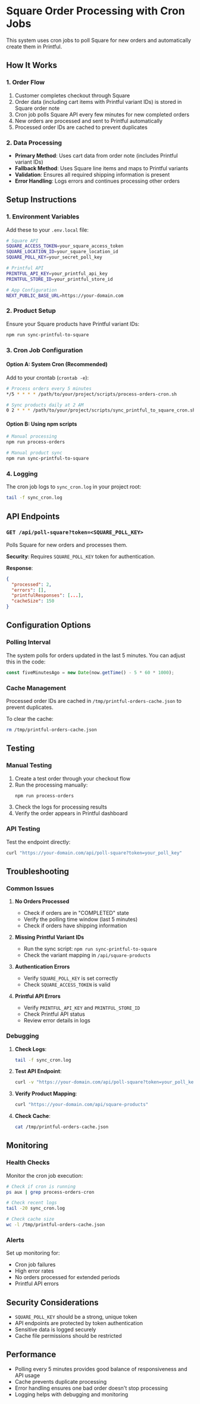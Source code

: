 # Square Order Processing with Cron Jobs

This system uses cron jobs to poll Square for new orders and automatically create them in Printful.

## How It Works

### 1. Order Flow
1. Customer completes checkout through Square
2. Order data (including cart items with Printful variant IDs) is stored in Square order note
3. Cron job polls Square API every few minutes for new completed orders
4. New orders are processed and sent to Printful automatically
5. Processed order IDs are cached to prevent duplicates

### 2. Data Processing
- **Primary Method**: Uses cart data from order note (includes Printful variant IDs)
- **Fallback Method**: Uses Square line items and maps to Printful variants
- **Validation**: Ensures all required shipping information is present
- **Error Handling**: Logs errors and continues processing other orders

## Setup Instructions

### 1. Environment Variables

Add these to your `.env.local` file:

```bash
# Square API
SQUARE_ACCESS_TOKEN=your_square_access_token
SQUARE_LOCATION_ID=your_square_location_id
SQUARE_POLL_KEY=your_secret_poll_key

# Printful API
PRINTFUL_API_KEY=your_printful_api_key
PRINTFUL_STORE_ID=your_printful_store_id

# App Configuration
NEXT_PUBLIC_BASE_URL=https://your-domain.com
```

### 2. Product Setup

Ensure your Square products have Printful variant IDs:

```bash
npm run sync-printful-to-square
```

### 3. Cron Job Configuration

#### Option A: System Cron (Recommended)

Add to your crontab (`crontab -e`):

```bash
# Process orders every 5 minutes
*/5 * * * * /path/to/your/project/scripts/process-orders-cron.sh

# Sync products daily at 2 AM
0 2 * * * /path/to/your/project/scripts/sync_printful_to_square_cron.sh
```

#### Option B: Using npm scripts

```bash
# Manual processing
npm run process-orders

# Manual product sync
npm run sync-printful-to-square
```

### 4. Logging

The cron job logs to `sync_cron.log` in your project root:

```bash
tail -f sync_cron.log
```

## API Endpoints

### `GET /api/poll-square?token=<SQUARE_POLL_KEY>`

Polls Square for new orders and processes them.

**Security**: Requires `SQUARE_POLL_KEY` token for authentication.

**Response**:
```json
{
  "processed": 2,
  "errors": [],
  "printfulResponses": [...],
  "cacheSize": 150
}
```

## Configuration Options

### Polling Interval

The system polls for orders updated in the last 5 minutes. You can adjust this in the code:

```typescript
const fiveMinutesAgo = new Date(now.getTime() - 5 * 60 * 1000);
```

### Cache Management

Processed order IDs are cached in `/tmp/printful-orders-cache.json` to prevent duplicates.

To clear the cache:
```bash
rm /tmp/printful-orders-cache.json
```

## Testing

### Manual Testing

1. Create a test order through your checkout flow
2. Run the processing manually:
   ```bash
   npm run process-orders
   ```
3. Check the logs for processing results
4. Verify the order appears in Printful dashboard

### API Testing

Test the endpoint directly:

```bash
curl "https://your-domain.com/api/poll-square?token=your_poll_key"
```

## Troubleshooting

### Common Issues

1. **No Orders Processed**
   - Check if orders are in "COMPLETED" state
   - Verify the polling time window (last 5 minutes)
   - Check if orders have shipping information

2. **Missing Printful Variant IDs**
   - Run the sync script: `npm run sync-printful-to-square`
   - Check the variant mapping in `/api/square-products`

3. **Authentication Errors**
   - Verify `SQUARE_POLL_KEY` is set correctly
   - Check `SQUARE_ACCESS_TOKEN` is valid

4. **Printful API Errors**
   - Verify `PRINTFUL_API_KEY` and `PRINTFUL_STORE_ID`
   - Check Printful API status
   - Review error details in logs

### Debugging

1. **Check Logs**:
   ```bash
   tail -f sync_cron.log
   ```

2. **Test API Endpoint**:
   ```bash
   curl -v "https://your-domain.com/api/poll-square?token=your_poll_key"
   ```

3. **Verify Product Mapping**:
   ```bash
   curl "https://your-domain.com/api/square-products"
   ```

4. **Check Cache**:
   ```bash
   cat /tmp/printful-orders-cache.json
   ```

## Monitoring

### Health Checks

Monitor the cron job execution:

```bash
# Check if cron is running
ps aux | grep process-orders-cron

# Check recent logs
tail -20 sync_cron.log

# Check cache size
wc -l /tmp/printful-orders-cache.json
```

### Alerts

Set up monitoring for:
- Cron job failures
- High error rates
- No orders processed for extended periods
- Printful API errors

## Security Considerations

- `SQUARE_POLL_KEY` should be a strong, unique token
- API endpoints are protected by token authentication
- Sensitive data is logged securely
- Cache file permissions should be restricted

## Performance

- Polling every 5 minutes provides good balance of responsiveness and API usage
- Cache prevents duplicate processing
- Error handling ensures one bad order doesn't stop processing
- Logging helps with debugging and monitoring 